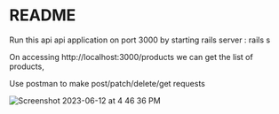 # README

Run this api api application on port 3000 by starting rails server : rails s

On accessing http://localhost:3000/products we can get the list of products,

Use postman to make post/patch/delete/get requests

![Screenshot 2023-06-12 at 4 46 36 PM](https://github.com/niharikabhavaraju/api_provider/assets/31915502/f784d986-73b9-474c-b793-d8c60c91d9cf)
